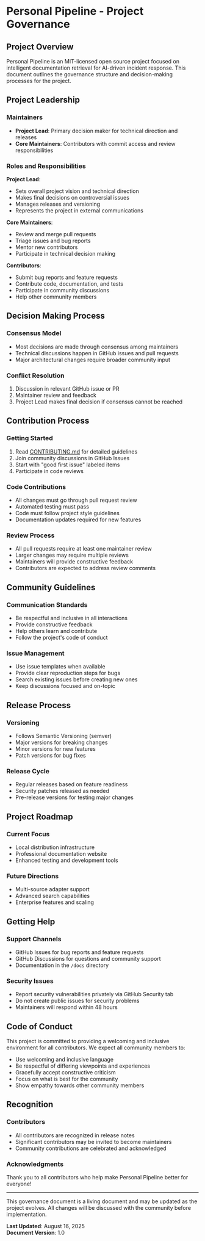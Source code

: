# Personal Pipeline - Project Governance

## Project Overview

Personal Pipeline is an MIT-licensed open source project focused on intelligent documentation retrieval for AI-driven incident response. This document outlines the governance structure and decision-making processes for the project.

## Project Leadership

### Maintainers
- **Project Lead**: Primary decision maker for technical direction and releases
- **Core Maintainers**: Contributors with commit access and review responsibilities

### Roles and Responsibilities

**Project Lead**:
- Sets overall project vision and technical direction
- Makes final decisions on controversial issues
- Manages releases and versioning
- Represents the project in external communications

**Core Maintainers**:
- Review and merge pull requests
- Triage issues and bug reports
- Mentor new contributors
- Participate in technical decision making

**Contributors**:
- Submit bug reports and feature requests
- Contribute code, documentation, and tests
- Participate in community discussions
- Help other community members

## Decision Making Process

### Consensus Model
- Most decisions are made through consensus among maintainers
- Technical discussions happen in GitHub issues and pull requests
- Major architectural changes require broader community input

### Conflict Resolution
1. Discussion in relevant GitHub issue or PR
2. Maintainer review and feedback
3. Project Lead makes final decision if consensus cannot be reached

## Contribution Process

### Getting Started
1. Read [CONTRIBUTING.md](CONTRIBUTING.md) for detailed guidelines
2. Join community discussions in GitHub Issues
3. Start with "good first issue" labeled items
4. Participate in code reviews

### Code Contributions
- All changes must go through pull request review
- Automated testing must pass
- Code must follow project style guidelines
- Documentation updates required for new features

### Review Process
- All pull requests require at least one maintainer review
- Larger changes may require multiple reviews
- Maintainers will provide constructive feedback
- Contributors are expected to address review comments

## Community Guidelines

### Communication Standards
- Be respectful and inclusive in all interactions
- Provide constructive feedback
- Help others learn and contribute
- Follow the project's code of conduct

### Issue Management
- Use issue templates when available
- Provide clear reproduction steps for bugs
- Search existing issues before creating new ones
- Keep discussions focused and on-topic

## Release Process

### Versioning
- Follows Semantic Versioning (semver)
- Major versions for breaking changes
- Minor versions for new features
- Patch versions for bug fixes

### Release Cycle
- Regular releases based on feature readiness
- Security patches released as needed
- Pre-release versions for testing major changes

## Project Roadmap

### Current Focus
- Local distribution infrastructure
- Professional documentation website
- Enhanced testing and development tools

### Future Directions
- Multi-source adapter support
- Advanced search capabilities
- Enterprise features and scaling

## Getting Help

### Support Channels
- GitHub Issues for bug reports and feature requests
- GitHub Discussions for questions and community support
- Documentation in the `/docs` directory

### Security Issues
- Report security vulnerabilities privately via GitHub Security tab
- Do not create public issues for security problems
- Maintainers will respond within 48 hours

## Code of Conduct

This project is committed to providing a welcoming and inclusive environment for all contributors. We expect all community members to:

- Use welcoming and inclusive language
- Be respectful of differing viewpoints and experiences
- Gracefully accept constructive criticism
- Focus on what is best for the community
- Show empathy towards other community members

## Recognition

### Contributors
- All contributors are recognized in release notes
- Significant contributors may be invited to become maintainers
- Community contributions are celebrated and acknowledged

### Acknowledgments
Thank you to all contributors who help make Personal Pipeline better for everyone!

---

This governance document is a living document and may be updated as the project evolves. All changes will be discussed with the community before implementation.

**Last Updated**: August 16, 2025  
**Document Version**: 1.0